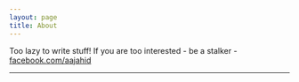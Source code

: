 ```yaml
---
layout: page
title: About
---
```


Too lazy to write stuff!
If you are too interested - be a stalker - <a href="https://facebook.com/aajahid" target="_blank">facebook.com/aajahid</a>

---

